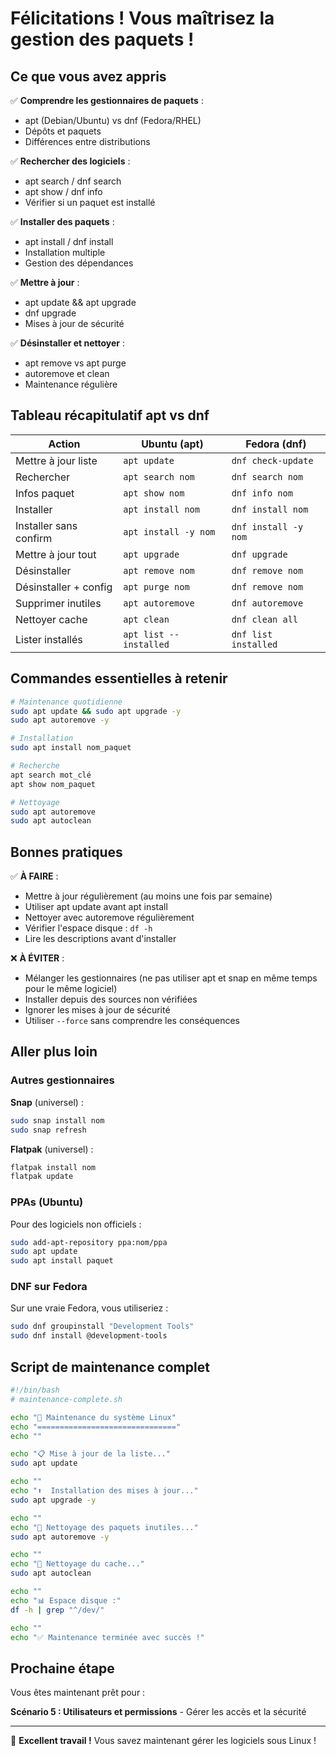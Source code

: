 # Félicitations ! Vous maîtrisez la gestion des paquets !

## Ce que vous avez appris

✅ **Comprendre les gestionnaires de paquets** :
- apt (Debian/Ubuntu) vs dnf (Fedora/RHEL)
- Dépôts et paquets
- Différences entre distributions

✅ **Rechercher des logiciels** :
- apt search / dnf search
- apt show / dnf info
- Vérifier si un paquet est installé

✅ **Installer des paquets** :
- apt install / dnf install
- Installation multiple
- Gestion des dépendances

✅ **Mettre à jour** :
- apt update && apt upgrade
- dnf upgrade
- Mises à jour de sécurité

✅ **Désinstaller et nettoyer** :
- apt remove vs apt purge
- autoremove et clean
- Maintenance régulière

## Tableau récapitulatif apt vs dnf

| Action | Ubuntu (apt) | Fedora (dnf) |
|--------|--------------|--------------|
| Mettre à jour liste | `apt update` | `dnf check-update` |
| Rechercher | `apt search nom` | `dnf search nom` |
| Infos paquet | `apt show nom` | `dnf info nom` |
| Installer | `apt install nom` | `dnf install nom` |
| Installer sans confirm | `apt install -y nom` | `dnf install -y nom` |
| Mettre à jour tout | `apt upgrade` | `dnf upgrade` |
| Désinstaller | `apt remove nom` | `dnf remove nom` |
| Désinstaller + config | `apt purge nom` | `dnf remove nom` |
| Supprimer inutiles | `apt autoremove` | `dnf autoremove` |
| Nettoyer cache | `apt clean` | `dnf clean all` |
| Lister installés | `apt list --installed` | `dnf list installed` |

## Commandes essentielles à retenir

```bash
# Maintenance quotidienne
sudo apt update && sudo apt upgrade -y
sudo apt autoremove -y

# Installation
sudo apt install nom_paquet

# Recherche
apt search mot_clé
apt show nom_paquet

# Nettoyage
sudo apt autoremove
sudo apt autoclean
```

## Bonnes pratiques

✅ **À FAIRE** :
- Mettre à jour régulièrement (au moins une fois par semaine)
- Utiliser apt update avant apt install
- Nettoyer avec autoremove régulièrement
- Vérifier l'espace disque : `df -h`
- Lire les descriptions avant d'installer

❌ **À ÉVITER** :
- Mélanger les gestionnaires (ne pas utiliser apt et snap en même temps pour le même logiciel)
- Installer depuis des sources non vérifiées
- Ignorer les mises à jour de sécurité
- Utiliser `--force` sans comprendre les conséquences

## Aller plus loin

### Autres gestionnaires

**Snap** (universel) :
```bash
sudo snap install nom
sudo snap refresh
```

**Flatpak** (universel) :
```bash
flatpak install nom
flatpak update
```

### PPAs (Ubuntu)

Pour des logiciels non officiels :
```bash
sudo add-apt-repository ppa:nom/ppa
sudo apt update
sudo apt install paquet
```

### DNF sur Fedora

Sur une vraie Fedora, vous utiliseriez :
```bash
sudo dnf groupinstall "Development Tools"
sudo dnf install @development-tools
```

## Script de maintenance complet

```bash
#!/bin/bash
# maintenance-complete.sh

echo "🔄 Maintenance du système Linux"
echo "==============================="
echo ""

echo "📋 Mise à jour de la liste..."
sudo apt update

echo ""
echo "⬆️  Installation des mises à jour..."
sudo apt upgrade -y

echo ""
echo "🧹 Nettoyage des paquets inutiles..."
sudo apt autoremove -y

echo ""
echo "💾 Nettoyage du cache..."
sudo apt autoclean

echo ""
echo "📊 Espace disque :"
df -h | grep "^/dev/"

echo ""
echo "✅ Maintenance terminée avec succès !"
```

## Prochaine étape

Vous êtes maintenant prêt pour :

**Scénario 5 : Utilisateurs et permissions** - Gérer les accès et la sécurité

---

🎉 **Excellent travail !** Vous savez maintenant gérer les logiciels sous Linux !
